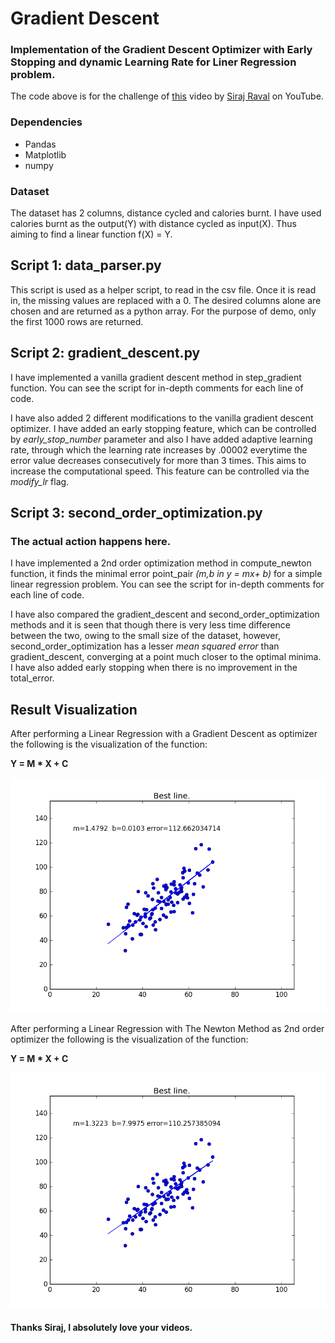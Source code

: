 # Gradient Descent
### Implementation of the Gradient Descent Optimizer with Early Stopping and dynamic Learning Rate for Liner Regression problem.

The code above is for the challenge of [this](https://www.youtube.com/watch?v=UIFMLK2nj_w&t=1s) video by [Siraj Raval](https://github.com/llSourcell) on YouTube.

### Dependencies

* Pandas
* Matplotlib
* numpy

### Dataset

The dataset has 2 columns, distance cycled and calories burnt. I have used calories burnt as the output(Y) with distance cycled as input(X). Thus aiming to find a linear function f(X) = Y.

## Script 1: data_parser.py

This script is used as a helper script, to read in the csv file. Once it is read in, the missing values are replaced with a 0. The desired columns alone are chosen and are returned as a python array. For the purpose of demo, only the first 1000 rows are returned.

## Script 2: gradient_descent.py

I have implemented a vanilla gradient descent method in step_gradient function. You can see the script for in-depth comments for each line of code.

I have also added 2 different modifications to the vanilla gradient descent optimizer. I have added an early stopping feature, which can be controlled by *early_stop_number* parameter and also I have added adaptive learning rate, through which the learning rate increases by .00002 everytime the error value decreases consecutively for more than 3 times. This aims to increase the computational speed. This feature can be controlled via the *modify_lr* flag.

## Script 3: second_order_optimization.py

### The actual action happens here.

I have implemented a 2nd order optimization method in compute_newton function, it finds the minimal error point_pair *(m,b in y = mx+ b)* for a simple linear regression problem. You can see the script for in-depth comments for each line of code.

I have also compared the gradient_descent and second_order_optimization methods and it is seen that though there is very less time difference between the two, owing to the small size of the dataset, however, second_order_optimization has a lesser *mean squared error* than gradient_descent, converging at a point much closer to the optimal minima. I have also added early stopping when there is no improvement in the total_error.

## Result Visualization

After performing a Linear Regression with a Gradient Descent as optimizer the following is the visualization of the function:

**Y = M * X + C**

<img src="imgs/BL_2.png">

After performing a Linear Regression with The Newton Method as 2nd order optimizer the following is the visualization of the function:

**Y = M * X + C**

<img src="imgs/BL_1.png">

#### Thanks Siraj, I absolutely love your videos.
